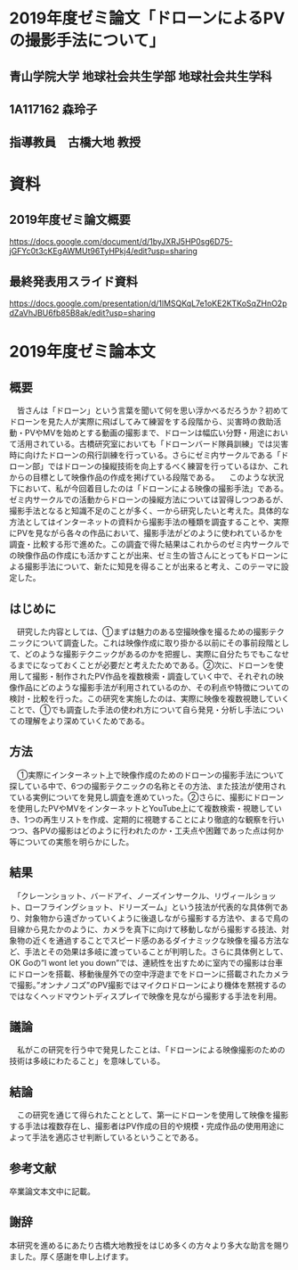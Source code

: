 # 2019年度ゼミ論文「ドローンによるPVの撮影手法について」  
## 青山学院大学 地球社会共生学部 地球社会共生学科  
## 1A117162 森玲子  
## 指導教員　古橋大地 教授  

# 資料  
## 2019年度ゼミ論文概要   

https://docs.google.com/document/d/1byJXRJ5HP0sg6D75-jGFYc0t3cKEgAWMUt96TyHPkj4/edit?usp=sharing   
## 最終発表用スライド資料  

https://docs.google.com/presentation/d/1lMSQKqL7e1oKE2KTKoSqZHnO2pdZaVhJBU6fb85B8ak/edit?usp=sharing  
# 2019年度ゼミ論本文  

## 概要  

　皆さんは「ドローン」という言葉を聞いて何を思い浮かべるだろうか？初めてドローンを見た人が実際に飛ばしてみて練習をする段階から、災害時の救助活動・PVやMVを始めとする動画の撮影まで、ドローンは幅広い分野・用途において活用されている。古橋研究室においても「ドローンバード隊員訓練」では災害時に向けたドローンの飛行訓練を行っている。さらにゼミ内サークルである「ドローン部」ではドローンの操縦技術を向上するべく練習を行っているほか、これからの目標として映像作品の作成を掲げている段階である。
　このような状況下において、私が今回着目したのは「ドローンによる映像の撮影手法」である。ゼミ内サークルでの活動からドローンの操縦方法については習得しつつあるが、撮影手法となると知識不足のことが多く、一から研究したいと考えた。具体的な方法としてはインターネットの資料から撮影手法の種類を調査することや、実際にPVを見ながら各々の作品において、撮影手法がどのように使われているかを調査・比較する形で進めた。この調査で得た結果はこれからのゼミ内サークルでの映像作品の作成にも活かすことが出来、ゼミ生の皆さんにとってもドローンによる撮影手法について、新たに知見を得ることが出来ると考え、このテーマに設定した。  
## はじめに  

　研究した内容としては、①まずは魅力のある空撮映像を撮るための撮影テクニックについて調査した。これは映像作成に取り掛かる以前にその事前段階として、どのような撮影テクニックがあるのかを把握し、実際に自分たちでもこなせるまでになっておくことが必要だと考えたためである。②次に、ドローンを使用して撮影・制作されたPV作品を複数検索・調査していく中で、それぞれの映像作品にどのような撮影手法が利用されているのか、その利点や特徴についての検討・比較を行った。この研究を実施したのは、実際に映像を複数視聴していくことで、①でも調査した手法の使われ方について自ら発見・分析し手法についての理解をより深めていくためである。    
 
## 方法  

　①実際にインターネット上で映像作成のためのドローンの撮影手法について探している中で、6つの撮影テクニックの名称とその方法、また技法が使用されている実例についてを発見し調査を進めていった。②さらに、撮影にドローンを使用したPVやMVをインターネットとYouTube上にて複数検索・視聴していき、1つの再生リストを作成、定期的に視聴することにより徹底的な観察を行いつつ、各PVの撮影はどのように行われたのか・工夫点や困難であった点は何か等についての実態を明らかにした。  
 
 ## 結果  
 
　「クレーンショット、バードアイ、ノーズインサークル、リヴィールショット、ローフライングショット、ドリーズーム」という技法が代表的な具体例であり、対象物から遠ざかっていくように後退しながら撮影する方法や、まるで鳥の目線から見たかのように、カメラを真下に向けて移動しながら撮影する技法、対象物の近くを通過することでスピード感のあるダイナミックな映像を撮る方法など、手法とその効果は多岐に渡っていることが判明した。さらに具体例として、OK Goの”I wont let you down”では、連続性を出すために室内での撮影は台車にドローンを搭載、移動後屋外での空中浮遊までをドローンに搭載されたカメラで撮影。”オンナノコズ”のPV撮影ではマイクロドローンにより機体を黙視するのではなくヘッドマウントディスプレイで映像を見ながら撮影する手法を利用。　　  
 
 ## 議論  
 　私がこの研究を行う中で発見したことは、「ドローンによる映像撮影のための技術は多岐にわたること」を意味している。  
 
 ## 結論  
 
　この研究を通じて得られたこととして、第一にドローンを使用して映像を撮影する手法は複数存在し、撮影者はPV作成の目的や規模・完成作品の使用用途によって手法を適応させ判断しているということである。    
 
 ## 参考文献  
 
 卒業論文本文中に記載。  
 
 ## 謝辞  
 
 本研究を進めるにあたり古橋大地教授をはじめ多くの方々より多大な助言を賜りました。厚く感謝を申し上げます。  
